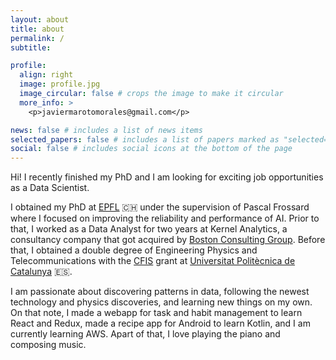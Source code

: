 ```yaml
---
layout: about
title: about
permalink: /
subtitle: 

profile:
  align: right
  image: profile.jpg
  image_circular: false # crops the image to make it circular
  more_info: >
    <p>javiermarotomorales@gmail.com</p>

news: false # includes a list of news items
selected_papers: false # includes a list of papers marked as "selected={true}"
social: false # includes social icons at the bottom of the page
---
```


Hi! I recently finished my PhD and I am looking for exciting job opportunities as a Data Scientist.

I obtained my PhD at [EPFL](https://www.epfl.ch/en/) 🇨🇭 under the supervision of Pascal Frossard where I focused on improving the reliability and performance of AI. Prior to that, I worked as a Data Analyst for two years at Kernel Analytics, a consultancy company that got acquired by [Boston Consulting Group](https://www.bcg.com/). Before that, I obtained a double degree of Engineering Physics and Telecommunications with the [CFIS](https://cfis.upc.edu/es) grant at [Universitat Politècnica de Catalunya](https://www.upc.edu/en) 🇪🇸.

I am passionate about discovering patterns in data, following the newest technology and physics discoveries, and learning new things on my own. On that note, I made a webapp for task and habit management to learn React and Redux, made a recipe app for Android to learn Kotlin, and I am currently learning AWS. Apart of that, I love playing the piano and composing music.
